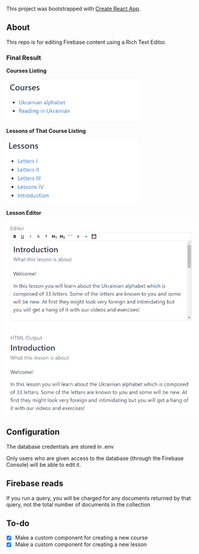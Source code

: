 This project was bootstrapped with [Create React App](https://github.com/facebook/create-react-app).

## About
This repo is for editing Firebase content using a Rich Text Editor.

### Final Result
**Courses Listing**

<img src="example-images/courses-listing.png" alt="Courses Listing" width="350px" height="auto">

**Lessons of That Course Listing**

<img src="example-images/ukrainian-alphabet-lesson-listing.png" alt="Lessons of That Course Listing" width="350px" height="auto">

**Lesson Editor**

<img src="example-images/lesson-editor.png" alt="Lesson Editor" width="500px" height="auto">


## Configuration
The database credentials are stored in .env

Only users who are given access to the database (through the Firebase Console) will be able to edit it.


## Firebase reads
If you run a query, you will be charged for any documents returned by that query, not the total number of documents in the collection


## To-do
- [x] Make a custom component for creating a new course
- [x] Make a custom component for creating a new lesson 
